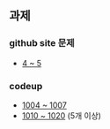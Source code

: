 ## 과제
### github site 문제
* [4 ~ 5](https://github.com/dulumary/basic/blob/master/c_programming/02_Variable/test/test02/README.md)


### codeup
* [1004 ~ 1007](https://codeup.kr/problemsetsol.php?psid=9)
* [1010 ~ 1020](https://codeup.kr/problemsetsol.php?psid=10) (5개 이상)




